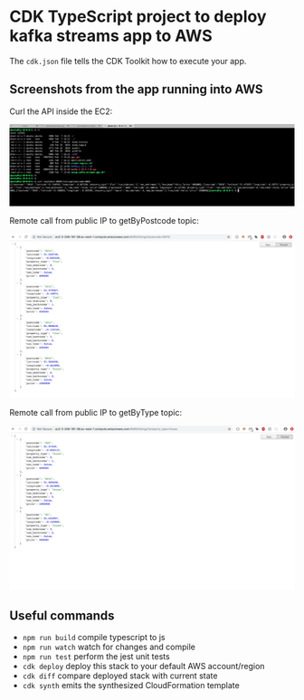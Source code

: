 # CDK TypeScript project to deploy kafka streams app to AWS

The `cdk.json` file tells the CDK Toolkit how to execute your app.

## Screenshots from the app running into AWS

Curl the API inside the EC2:

![Screenshot](pics/curl.png)

Remote call from public IP to getByPostcode topic:

![Screenshot](pics/remote_getByPostcode.png)

Remote call from public IP to getByType topic:

![Screenshot](pics/remote_getByType.png)


## Useful commands

 * `npm run build`   compile typescript to js
 * `npm run watch`   watch for changes and compile
 * `npm run test`    perform the jest unit tests
 * `cdk deploy`      deploy this stack to your default AWS account/region
 * `cdk diff`        compare deployed stack with current state
 * `cdk synth`       emits the synthesized CloudFormation template
